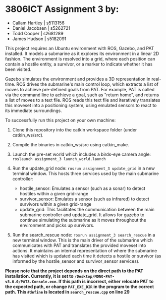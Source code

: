 # 3806ICT Assignment 3 by:

-  Callam Hartley | s5113156
-  Daniel Jacobsen | s5262721
-  Todd Cooper | s2681289
-  James Hudson | s5182091

This project requires an Ubuntu environment with ROS, Gazebo, and PAT installed. It models a submarine as it explores its environment in a linear 2D fashion. The environment is resolved into a grid, where each position can contain a hostile entity, a survivor, or a marker to indicate whether it has been visited.

Gazebo simulates the environment and provides a 3D representation in real-time. ROS drives the submarine's main control loop, which extracts a list of moves to achieve pre-defined goals from PAT. For example, PAT is called via the command line to achieve a goal, such as "return home", and returns a list of moves to a text file. ROS reads this text file and iteratively translates this moveset into a positioning system, using emulated sensors to react to its immediate surroundings.

To successfully run this project on your own machine:

1. Clone this repository into the catkin workspace folder (under catkin_ws/src).
2. Compile the binaries in catkin_ws/src using catkin_make.
3. Launch the pre-set world which includes a birds-eye camera angle:
   `roslaunch assignment_3 launch_world.launch`
4. Run the update_grid node: `rosrun assignment_3 update_grid` in a new terminal window. This hosts three services used by the main submarine controller:

   -  hostile_sensor: Emulates a sensor (such as a sonar) to detect hostiles within a given grid-range
   -  survivor_sensor: Emulates a sensor (such as infrared) to detect survivors within a given grid-range
   -  update_grid: This facilitates the communication between the main submarine controller and update_grid. It allows for gazebo to continue simulating the submarine as it moves throughout the environment and picks up survivors.

5. Run the search_rescue node: `rosrun assignment_3 search_rescue` in a new terminal window. This is the main driver of the submarine which communicates with PAT and translates the provided moveset into actions. It maintains an internal representation of where the submarine has visited which is updated each time it detects a hostile or survivor (as informed by the hostile_sensor and survivor_sensor services).

**Please note that the project depends on the direct path to the PAT installation. Currently, it is set to `/Desktop/MONO-PAT-v3.6.0/PAT3.Console.exe`. If this path is incorrect, either relocate PAT to the expected path, or change `PAT_EXE_DIR` in the program to the correct path. This `#define` is located in `search_rescue.cpp` on line 29**
